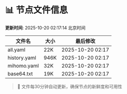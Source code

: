 # 📊 节点文件信息

**更新时间**: 2025-10-20 02:17:14 北京时间

| 文件名 | 大小 | 最后修改 |
|--------|------|----------|
| all.yaml | 22K | 2025-10-20 02:17 |
| history.yaml | 946K | 2025-10-20 02:17 |
| mihomo.yaml | 32K | 2025-10-20 02:17 |
| base64.txt | 19K | 2025-10-20 02:17 |

> 🔄 文件每30分钟自动更新，确保节点的新鲜度和可用性
